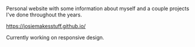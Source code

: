 Personal website with some information about myself and a couple projects I've done throughout the years.

https://josiemakesstuff.github.io/

Currently working on responsive design.
